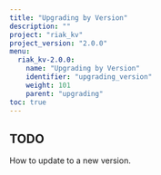 ```yaml
---
title: "Upgrading by Version"
description: ""
project: "riak_kv"
project_version: "2.0.0"
menu:
  riak_kv-2.0.0:
    name: "Upgrading by Version"
    identifier: "upgrading_version"
    weight: 101
    parent: "upgrading"
toc: true
---
```


## TODO

How to update to a new version.
